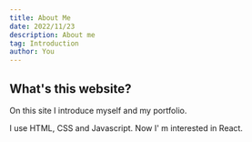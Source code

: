 ```yaml
---
title: About Me
date: 2022/11/23
description: About me
tag: Introduction
author: You
---
```


## What's this website?

On this site I introduce myself and my portfolio.

I use HTML, CSS and Javascript. Now I' m interested in React.
